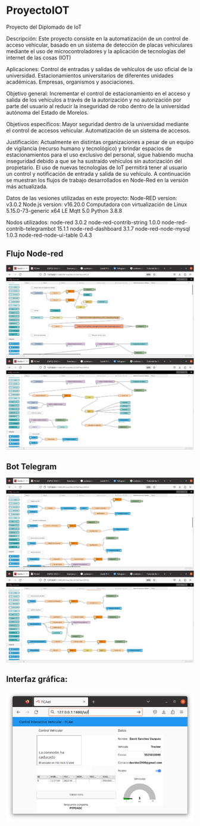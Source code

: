 # ProyectoIOT
Proyecto del Diplomado de IoT

Descripción:	Este proyecto consiste en la automatización de un control de acceso vehicular, basado en un sistema de detección de placas vehiculares mediante el uso de microcontroladores y la aplicación de tecnologías del internet de las cosas (IOT)

Aplicaciones:	Control de entradas y salidas de vehículos de uso oficial de la universidad. Estacionamientos universitarios de diferentes unidades académicas. Empresas, organismos y asociaciones.

Objetivo general:	Incrementar el control de estacionamiento en el acceso y salida de los vehículos a través de la autorización y no autorización por parte del usuario al reducir la inseguridad de robo dentro de la universidad autónoma del Estado de Morelos.

Objetivos específicos:	Mayor seguridad dentro de la universidad mediante el control de accesos vehicular.	Automatización de un sistema de accesos.

Justificación:	Actualmente en distintas organizaciones a pesar de un equipo de vigilancia (recurso humano y tecnológico) y brindar espacios de estacionamientos para el uso exclusivo del personal, sigue habiendo mucha inseguridad debido a que se ha sustraído vehículos sin autorización del propietario. El uso de nuevas tecnologías de IoT permitirá tener al usuario un control y notificación de entrada y salida de su vehículo.
A continuación se muestran los flujos de trabajo desarrollados en Node-Red en la versión más actualizada.

Datos de las vesiones utilizadas en este proyecto:
Node-RED version: v3.0.2
Node.js  version: v16.20.0
Computadora con virtualización de Linux 5.15.0-73-generic x64 LE
Mqtt 5.0
Python 3.8.8

Nodos utilizados:
node-red
3.0.2
node-red-contrib-string
1.0.0
node-red-contrib-telegrambot
15.1.1
node-red-dashboard
3.1.7
node-red-node-mysql
1.0.3
node-red-node-ui-table
0.4.3

## Flujo Node-red
<img src="./imagenes/Reconocimiento_placa.png">
<img src="./imagenes/Reconocimiento_placa2.png">



## Bot Telegram
<img src="./imagenes/BotTelegram.png">
<img src="./imagenes/BotTelegram2.png">

## Interfaz gráfica:
<img src="./imagenes/interfaz.png">